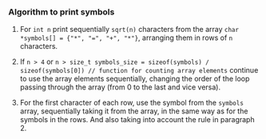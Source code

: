 ### Algorithm to print symbols

1. For `int n` print sequentially `sqrt(n)` characters from the array
   `char *symbols[] = {"*", "=", "+", "*"}`, arranging them in rows of `n` characters.

2. If `n > 4` or `n > size_t symbols_size = sizeof(symbols) / sizeof(symbols[0]) // function for counting array elements`
   continue to use the array elements sequentially, changing the order of the loop passing through the array
   (from 0 to the last and vice versa).

3. For the first character of each row, use the symbol from the `symbols` array,
   sequentially taking it from the array, in the same way as for the symbols in the rows.
   And also taking into account the rule in paragraph 2.
